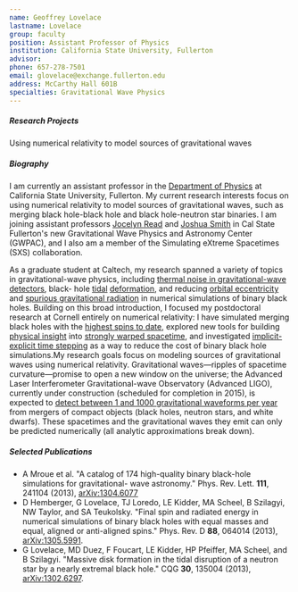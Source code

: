 ```yaml
---
name: Geoffrey Lovelace
lastname: Lovelace
group: faculty
position: Assistant Professor of Physics
institution: California State University, Fullerton
advisor:
phone: 657-278-7501
email: glovelace@exchange.fullerton.edu
address: McCarthy Hall 601B
specialties: Gravitational Wave Physics
---
```


##### Research Projects

Using numerical relativity to model sources of gravitational waves

##### Biography

I am currently an assistant professor in the <a href="http://physics.fullerton.edu" target="_blank"
title="http://physics.fullerton.edu">Department of Physics</a> at California State University,
Fullerton. My current research interests focus on using numerical relativity to model sources of
gravitational waves, such as merging black hole-black hole and black hole-neutron star binaries. I
am joining assistant professors <a href="http://physics.fullerton.edu/%7Ejread/"
target="_blank">Jocelyn Read</a> and <a href="http://physics.fullerton.edu/%7Ejosmith/"
target="_blank">Joshua Smith</a> in Cal State Fullerton's new Gravitational Wave Physics and
Astronomy Center (GWPAC), and I also am a member of the Simulating eXtreme Spacetimes (SXS)
collaboration.

As a graduate student at Caltech, my research spanned a variety of topics in gravitational-wave
physics, including <a href="http://arxiv.org/abs/gr-qc/0610041" target="_blank"
title="http://arxiv.org/abs/gr-qc/0610041">thermal noise in gravitational-wave detectors</a>, black-
hole <a href="http://arxiv.org/abs/gr-qc/0505156" target="_blank" title="http://arxiv.org/abs/gr-
qc/0505156">tidal</a> <a href="http://arxiv.org/abs/gr-qc/0702146" target="_blank"
title="http://arxiv.org/abs/gr-qc/0702146">deformation</a>, and reducing <a
href="http://arxiv.org/abs/gr-qc/0702106" target="_blank" title="http://arxiv.org/abs/gr-
qc/0702106">orbital eccentricity</a> and <a href="http://arxiv.org/abs/0812.3132" target="_blank"
title="http://arxiv.org/abs/0812.3132">spurious gravitational radiation</a> in numerical simulations
of binary black holes. Building on this broad introduction, I focused my postdoctoral research at
Cornell entirely on numerical relativity: I have simulated merging black holes with the <a
href="http://arxiv.org/abs/1110.2229" target="_blank" title="http://arxiv.org/abs/1110.2229">highest
spins to date</a>, explored new tools for building <a href="http://arxiv.org/abs/1012.4869"
target="_blank" title="http://arxiv.org/abs/1012.4869">physical insight</a> into <a
href="http://cosmiclog.msnbc.msn.com/_news/2011/04/12/6459401-black-holes-make-space-time-splash"
target="_blank" title="http://cosmiclog.msnbc.msn.com/_news/2011/04/12/6459401-black-holes-make-
space-time-splash">strongly warped spacetime</a>, and investigated <a
href="http://arxiv.org/abs/1105.3922" target="_blank"
title="http://arxiv.org/abs/1105.3922">implicit-explicit time stepping</a> as a way to reduce the
cost of binary black hole simulations.My research goals focus on modeling sources of gravitational
waves using numerical relativity. Gravitational waves—ripples of spacetime curvature—promise to open
a new window on the universe; the Advanced Laser Interferometer Gravitational-wave Observatory
(Advanced LIGO), currently under construction (scheduled for completion in 2015), is expected to <a
href="http://arxiv.org/abs/1103.2728" target="_blank" title="http://arxiv.org/abs/1103.2728">detect
between 1 and 1000 gravitational waveforms per year</a> from mergers of compact objects (black
holes, neutron stars, and white dwarfs). These spacetimes and the gravitational waves they emit can
only be predicted numerically (all analytic approximations break down).

##### Selected Publications

<ul>
<li>A Mroue et al. "A catalog of 174 high-quality binary black-hole simulations for gravitational-
wave astronomy." Phys. Rev. Lett. <strong>111</strong>, 241104 (2013), <a
href="http://arxiv.org/abs/1304.6077">arXiv:1304.6077</a></li>
<li>D Hemberger, G Lovelace, TJ Loredo, LE Kidder, MA Scheel, B Szilagyi, NW Taylor, and SA
Teukolsky. "Final spin and radiated energy in numerical simulations of binary black holes with equal
masses and equal, aligned or anti-aligned spins." Phys. Rev. D <strong>88</strong>, 064014 (2013),
<a href="http://arxiv.org/abs/1305.5991">arXiv:1305.5991</a>.</li>
<li>G Lovelace, MD Duez, F Foucart, LE Kidder, HP Pfeiffer, MA Scheel, and B Szilagyi. "Massive disk
formation in the tidal disruption of a neutron star by a nearly extremal black hole." CQG
<strong>30</strong>, 135004 (2013), <a
href="http://arxiv.org/abs/1302.6297">arXiv:1302.6297</a>.</li>
</ul>
